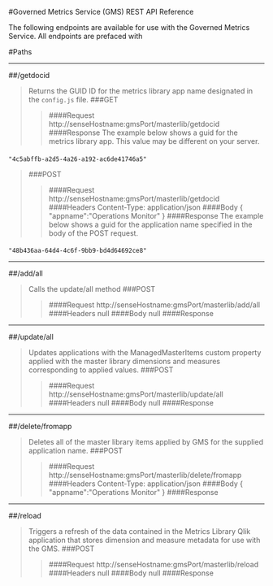 #Governed Metrics Service (GMS) REST API Reference

The following endpoints are available for use with the Governed Metrics Service.  All endpoints are prefaced with 

#Paths

---
##/getdocid
> Returns the GUID ID for the metrics library app name designated in the `config.js` file.
>###GET
>>####Request
    http://senseHostname:gmsPort/masterlib/getdocid
>>####Response
>> The example below shows a guid for the metrics library app.  This value may be different on your server.
>>####
    "4c5abffb-a2d5-4a26-a192-ac6de41746a5"

>###POST
>>####Request
    http://senseHostname:gmsPort/masterlib/getdocid
>>####Headers
    Content-Type: application/json
>>####Body
    {
        "appname":"Operations Monitor"
    }
>>####Response
>> The example below shows a guid for the application name specified in the body of the POST request.
>>####
    "48b436aa-64d4-4c6f-9bb9-bd4d64692ce8"

---
##/add/all
> Calls the update/all method
>###POST
>>####Request
    http://senseHostname:gmsPort/masterlib/add/all
>>####Headers
    null
>>####Body
    null
>>####Response

---
##/update/all
> Updates applications with the ManagedMasterItems custom property applied with the master library dimensions and measures corresponding to applied values. 
>###POST
>>####Request
    http://senseHostname:gmsPort/masterlib/update/all
>>####Headers
    null
>>####Body
    null
>>####Response

---
##/delete/fromapp
> Deletes all of the master library items applied by GMS for the supplied application name.
>###POST
>>####Request
    http://senseHostname:gmsPort/masterlib/delete/fromapp
>>####Headers
    Content-Type: application/json
>>####Body
    {
        "appname":"Operations Monitor"
    }
>>####Response

---
##/reload
> Triggers a refresh of the data contained in the Metrics Library Qlik application that stores dimension and measure metadata for use with the GMS.
>###POST
>>####Request
    http://senseHostname:gmsPort/masterlib/reload
>>####Headers
    null
>>####Body
    null
>>####Response